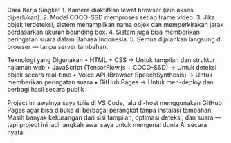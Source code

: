 Cara Kerja Singkat
	1.	Kamera diaktifkan lewat browser (izin akses diperlukan).
	2.	Model COCO-SSD memproses setiap frame video.
	3.	Jika objek terdeteksi, sistem menampilkan nama objek dan memperkirakan jarak berdasarkan ukuran bounding box.
	4.	Sistem juga bisa memberikan peringatan suara dalam Bahasa Indonesia.
	5.	Semua dijalankan langsung di browser — tanpa server tambahan.


Teknologi yang Digunakan
	•	HTML + CSS → Untuk tampilan dan struktur halaman web
	•	JavaScript (TensorFlow.js + COCO-SSD) → Untuk deteksi objek secara real-time
	•	Voice API (Browser SpeechSynthesis) → Untuk memberikan peringatan suara
	•	GitHub Pages → Untuk men-deploy dan berbagi hasil secara publik

Project ini awalnya saya tulis di VS Code, lalu di-host menggunakan GitHub Pages agar bisa dibuka di berbagai perangkat tanpa instalasi tambahan.
Masih banyak kekurangan dari sisi tampilan, optimasi deteksi, dan suara — tapi project ini jadi langkah awal saya untuk mengenal dunia AI secara nyata.
  

